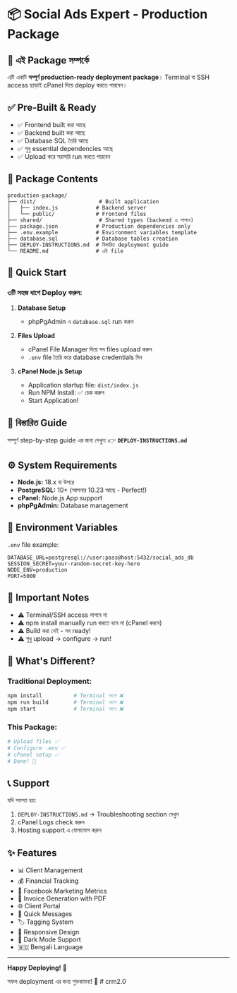# 📦 Social Ads Expert - Production Package

## 🎯 এই Package সম্পর্কে

এটি একটি **সম্পূর্ণ production-ready deployment package**। Terminal বা SSH access ছাড়াই cPanel দিয়ে deploy করতে পারবেন।

## ✅ Pre-Built & Ready

- ✅ Frontend built করা আছে
- ✅ Backend built করা আছে
- ✅ Database SQL তৈরি আছে
- ✅ শুধু essential dependencies আছে
- ✅ Upload করে সরাসরি run করতে পারবেন

## 📁 Package Contents

```
production-package/
├── dist/                    # Built application
│   ├── index.js            # Backend server
│   └── public/             # Frontend files
├── shared/                  # Shared types (backend এ লাগবে)
├── package.json            # Production dependencies only
├── .env.example            # Environment variables template
├── database.sql            # Database tables creation
├── DEPLOY-INSTRUCTIONS.md  # বিস্তারিত deployment guide
└── README.md               # এই file
```

## 🚀 Quick Start

### ৩টি সহজ ধাপে Deploy করুন:

1. **Database Setup**
   - phpPgAdmin এ `database.sql` run করুন

2. **Files Upload**
   - cPanel File Manager দিয়ে সব files upload করুন
   - `.env` file তৈরি করে database credentials দিন

3. **cPanel Node.js Setup**
   - Application startup file: `dist/index.js`
   - Run NPM Install: ✅ চেক করুন
   - Start Application!

## 📖 বিস্তারিত Guide

সম্পূর্ণ step-by-step guide এর জন্য দেখুন:
👉 **`DEPLOY-INSTRUCTIONS.md`**

## ⚙️ System Requirements

- **Node.js:** 18.x বা উপরে
- **PostgreSQL:** 10+ (আপনার 10.23 আছে - Perfect!)
- **cPanel:** Node.js App support
- **phpPgAdmin:** Database management

## 🔐 Environment Variables

`.env` file example:

```env
DATABASE_URL=postgresql://user:pass@host:5432/social_ads_db
SESSION_SECRET=your-random-secret-key-here
NODE_ENV=production
PORT=5000
```

## 📝 Important Notes

- ⚠️ Terminal/SSH access লাগবে না
- ⚠️ npm install manually run করতে হবে না (cPanel করবে)
- ⚠️ Build করা নেই - সব ready!
- ⚠️ শুধু upload → configure → run!

## 🎯 What's Different?

### Traditional Deployment:
```bash
npm install          # Terminal লাগে ❌
npm run build        # Terminal লাগে ❌
npm start            # Terminal লাগে ❌
```

### This Package:
```bash
# Upload files ✅
# Configure .env ✅
# cPanel setup ✅
# Done! 🎉
```

## 📞 Support

যদি সমস্যা হয়:
1. `DEPLOY-INSTRUCTIONS.md` → Troubleshooting section দেখুন
2. cPanel Logs check করুন
3. Hosting support এ যোগাযোগ করুন

## ✨ Features

- 📊 Client Management
- 💰 Financial Tracking
- 🎯 Facebook Marketing Metrics
- 📄 Invoice Generation with PDF
- 🌐 Client Portal
- 💬 Quick Messages
- 🏷️ Tagging System
- 📱 Responsive Design
- 🌙 Dark Mode Support
- 🇧🇩 Bengali Language

---

**Happy Deploying!** 🚀

সফল deployment এর জন্য শুভকামনা! 🎉
#   c r m 2 . 0  
 